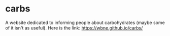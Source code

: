# carbs
A website dedicated to informing people about carbohydrates (maybe some of it isn't as useful).
Here is the link: https://wbne.github.io/carbs/
